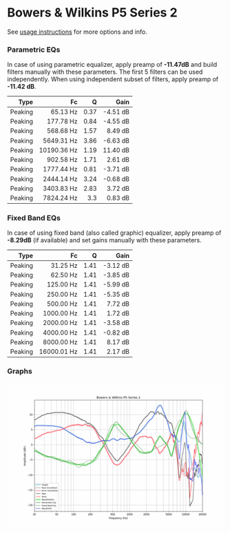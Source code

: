 # Bowers & Wilkins P5 Series 2
See [usage instructions](https://github.com/jaakkopasanen/AutoEq#usage) for more options and info.

### Parametric EQs
In case of using parametric equalizer, apply preamp of **-11.47dB** and build filters manually
with these parameters. The first 5 filters can be used independently.
When using independent subset of filters, apply preamp of **-11.42 dB**.

| Type    | Fc          |    Q | Gain     |
|--------:|------------:|-----:|---------:|
| Peaking | 65.13 Hz    | 0.37 | -4.51 dB |
| Peaking | 177.78 Hz   | 0.84 | -4.55 dB |
| Peaking | 568.68 Hz   | 1.57 | 8.49 dB  |
| Peaking | 5649.31 Hz  | 3.86 | -6.63 dB |
| Peaking | 10190.36 Hz | 1.19 | 11.40 dB |
| Peaking | 902.58 Hz   | 1.71 | 2.61 dB  |
| Peaking | 1777.44 Hz  | 0.81 | -3.71 dB |
| Peaking | 2444.14 Hz  | 3.24 | -0.68 dB |
| Peaking | 3403.83 Hz  | 2.83 | 3.72 dB  |
| Peaking | 7824.24 Hz  | 3.3  | 0.83 dB  |

### Fixed Band EQs
In case of using fixed band (also called graphic) equalizer, apply preamp of **-8.29dB**
(if available) and set gains manually with these parameters.

| Type    | Fc          |    Q | Gain     |
|--------:|------------:|-----:|---------:|
| Peaking | 31.25 Hz    | 1.41 | -3.12 dB |
| Peaking | 62.50 Hz    | 1.41 | -3.85 dB |
| Peaking | 125.00 Hz   | 1.41 | -5.99 dB |
| Peaking | 250.00 Hz   | 1.41 | -5.35 dB |
| Peaking | 500.00 Hz   | 1.41 | 7.72 dB  |
| Peaking | 1000.00 Hz  | 1.41 | 1.72 dB  |
| Peaking | 2000.00 Hz  | 1.41 | -3.58 dB |
| Peaking | 4000.00 Hz  | 1.41 | -0.82 dB |
| Peaking | 8000.00 Hz  | 1.41 | 8.17 dB  |
| Peaking | 16000.01 Hz | 1.41 | 2.17 dB  |

### Graphs
![](./Bowers%20&%20Wilkins%20P5%20Series%202.png)